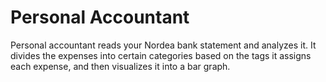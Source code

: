 # Personal Accountant

Personal accountant reads your Nordea bank statement and analyzes it. It divides the expenses into certain categories based on the tags it assigns each expense, and then visualizes it into a bar graph.
